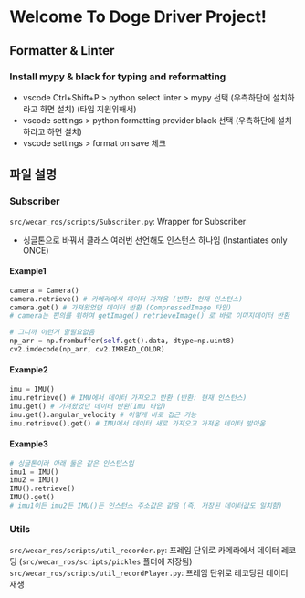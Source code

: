 # Welcome To Doge Driver Project!

## Formatter & Linter
### Install mypy & black for typing and reformatting
- vscode Ctrl+Shift+P > python select linter > mypy 선택 (우측하단에 설치하라고 하면 설치) (타입 지원위해서)
- vscode settings > python formatting provider black 선택 (우측하단에 설치하라고 하면 설치)
- vscode settings > format on save 체크

## 파일 설명
### Subscriber
`src/wecar_ros/scripts/Subscriber.py`: Wrapper for Subscriber
- 싱글톤으로 바꿔서 클래스 여러번 선언해도 인스턴스 하나임 (Instantiates only ONCE)

#### Example1
```python
camera = Camera()
camera.retrieve() # 카메라에서 데이터 가져옴 (반환: 현재 인스턴스)
camera.get() # 가져왔었던 데이터 반환 (CompressedImage 타입)
# camera는 편의를 위하여 getImage() retrieveImage() 로 바로 이미지데이터 반환

# 그니까 이런거 할필요없음
np_arr = np.frombuffer(self.get().data, dtype=np.uint8)
cv2.imdecode(np_arr, cv2.IMREAD_COLOR)
```
#### Example2
```python
imu = IMU()
imu.retrieve() # IMU에서 데이터 가져오고 반환 (반환: 현재 인스턴스)
imu.get() # 가져왔었던 데이터 반환(Imu 타입)
imu.get().angular_velocity # 이렇게 바로 접근 가능
imu.retrieve().get() # IMU에서 데이터 새로 가져오고 가져온 데이터 받아옴
```
#### Example3
```python
# 싱글톤이라 아래 둘은 같은 인스턴스임
imu1 = IMU()
imu2 = IMU()
IMU().retrieve()
IMU().get()
# imu1이든 imu2든 IMU()든 인스턴스 주소값은 같음 (즉, 저장된 데이터값도 일치함)
```
### Utils
`src/wecar_ros/scripts/util_recorder.py`: 프레임 단위로 카메라에서 데이터 레코딩 (`src/wecar_ros/scripts/pickles` 폴더에 저장됨)
`src/wecar_ros/scripts/util_recordPlayer.py`: 프레임 단위로 레코딩된 데이터 재생

